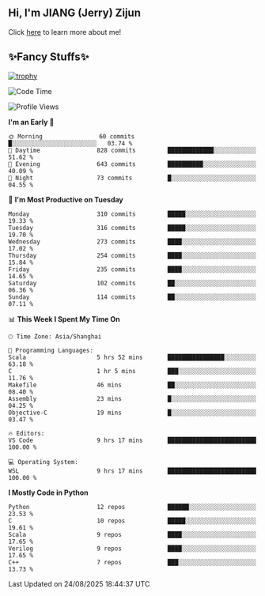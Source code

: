 ## Hi, I'm JIANG (Jerry) Zijun

Click [here](https://jzjerry.github.io/about/) to learn more about me!

## ✨Fancy Stuffs✨
[![trophy](https://github-profile-trophy.vercel.app/?username=jzjerry&theme=onedark)](https://github.com/ryo-ma/github-profile-trophy)
<!--START_SECTION:waka-->
![Code Time](http://img.shields.io/badge/Code%20Time-1%2C477%20hrs%2049%20mins-blue)

![Profile Views](http://img.shields.io/badge/Profile%20Views-57-blue)

**I'm an Early 🐤** 

```text
🌞 Morning                60 commits          █░░░░░░░░░░░░░░░░░░░░░░░░   03.74 % 
🌆 Daytime                828 commits         █████████████░░░░░░░░░░░░   51.62 % 
🌃 Evening                643 commits         ██████████░░░░░░░░░░░░░░░   40.09 % 
🌙 Night                  73 commits          █░░░░░░░░░░░░░░░░░░░░░░░░   04.55 % 
```
📅 **I'm Most Productive on Tuesday** 

```text
Monday                   310 commits         █████░░░░░░░░░░░░░░░░░░░░   19.33 % 
Tuesday                  316 commits         █████░░░░░░░░░░░░░░░░░░░░   19.70 % 
Wednesday                273 commits         ████░░░░░░░░░░░░░░░░░░░░░   17.02 % 
Thursday                 254 commits         ████░░░░░░░░░░░░░░░░░░░░░   15.84 % 
Friday                   235 commits         ████░░░░░░░░░░░░░░░░░░░░░   14.65 % 
Saturday                 102 commits         ██░░░░░░░░░░░░░░░░░░░░░░░   06.36 % 
Sunday                   114 commits         ██░░░░░░░░░░░░░░░░░░░░░░░   07.11 % 
```


📊 **This Week I Spent My Time On** 

```text
🕑︎ Time Zone: Asia/Shanghai

💬 Programming Languages: 
Scala                    5 hrs 52 mins       ████████████████░░░░░░░░░   63.18 % 
C                        1 hr 5 mins         ███░░░░░░░░░░░░░░░░░░░░░░   11.76 % 
Makefile                 46 mins             ██░░░░░░░░░░░░░░░░░░░░░░░   08.40 % 
Assembly                 23 mins             █░░░░░░░░░░░░░░░░░░░░░░░░   04.25 % 
Objective-C              19 mins             █░░░░░░░░░░░░░░░░░░░░░░░░   03.47 % 

🔥 Editors: 
VS Code                  9 hrs 17 mins       █████████████████████████   100.00 % 

💻 Operating System: 
WSL                      9 hrs 17 mins       █████████████████████████   100.00 % 
```

**I Mostly Code in Python** 

```text
Python                   12 repos            ██████░░░░░░░░░░░░░░░░░░░   23.53 % 
C                        10 repos            █████░░░░░░░░░░░░░░░░░░░░   19.61 % 
Scala                    9 repos             ████░░░░░░░░░░░░░░░░░░░░░   17.65 % 
Verilog                  9 repos             ████░░░░░░░░░░░░░░░░░░░░░   17.65 % 
C++                      7 repos             ███░░░░░░░░░░░░░░░░░░░░░░   13.73 % 
```




 Last Updated on 24/08/2025 18:44:37 UTC
<!--END_SECTION:waka-->

